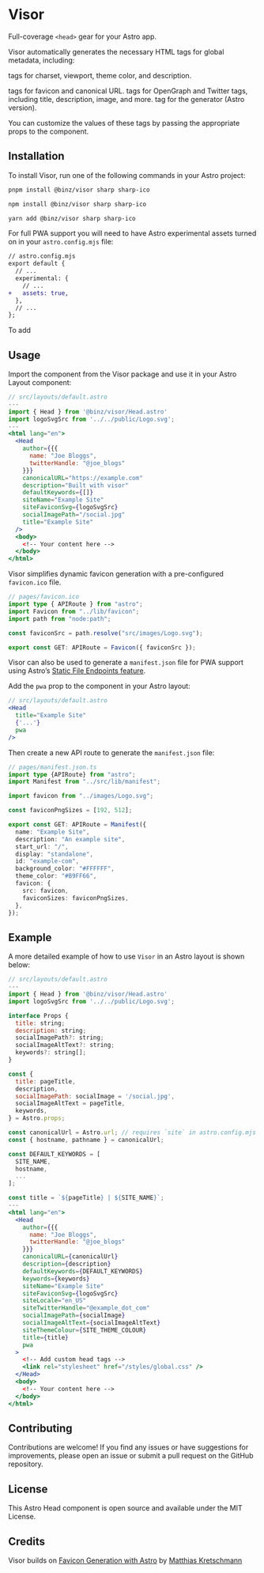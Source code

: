 # Visor

Full-coverage `<head>` gear for your Astro app.

Visor automatically generates the necessary HTML tags for global metadata, including:

<meta> tags for charset, viewport, theme color, and description.
<link> tags for favicon and canonical URL.
<meta> tags for OpenGraph and Twitter tags, including title, description, image, and more.
<meta> tag for the generator (Astro version).

You can customize the values of these tags by passing the appropriate props to the <Head> component.

## Installation

To install Visor, run one of the following commands in your Astro project:

```bash
pnpm install @binz/visor sharp sharp-ico
```

```bash
npm install @binz/visor sharp sharp-ico
```

```bash
yarn add @binz/visor sharp sharp-ico
```

For full PWA support you will need to have Astro experimental assets turned on in your `astro.config.mjs` file:

```diff js
// astro.config.mjs
export default {
  // ...
  experimental: {
    // ...
+   assets: true,
  },
  // ...
};
```

To add 

## Usage

Import the <Head> component from the Visor package and use it in your Astro Layout component:

```jsx
// src/layouts/default.astro
---
import { Head } from '@binz/visor/Head.astro'
import logoSvgSrc from '../../public/Logo.svg';
---
<html lang="en">
  <Head
    author={{{
      name: "Joe Bloggs",
      twitterHandle: "@joe_blogs"
    }}}
    canonicalURL="https://example.com"
    description="Built with visor"
    defaultKeywords={[]}
    siteName="Example Site"
    siteFaviconSvg={logoSvgSrc}
    socialImagePath="/social.jpg"
    title="Example Site"
  />
  <body>
    <!-- Your content here -->
  </body>
</html>
```

Visor simplifies dynamic favicon generation with a pre-configured `favicon.ico` file. 

```ts
// pages/favicon.ico
import type { APIRoute } from "astro";
import Favicon from "../lib/favicon";
import path from "node:path";

const faviconSrc = path.resolve("src/images/Logo.svg");

export const GET: APIRoute = Favicon({ faviconSrc });
```

Visor can also be used to generate a `manifest.json` file for PWA support using Astro’s [Static File Endpoints feature](https://docs.astro.build/en/core-concepts/endpoints/). 

Add the `pwa` prop to the <Head> component in your Astro layout:

```jsx
// src/layouts/default.astro
<Head
  title="Example Site" 
  {'...'} 
  pwa
/>
```

Then create a new API route to generate the `manifest.json` file:

```ts
// pages/manifest.json.ts
import type {APIRoute} from "astro";
import Manifest from "../src/lib/manifest";

import favicon from "../images/Logo.svg";

const faviconPngSizes = [192, 512];

export const GET: APIRoute = Manifest({
  name: "Example Site",
  description: "An example site",
  start_url: "/",
  display: "standalone",
  id: "example-com",
  background_color: "#FFFFFF",
  theme_color: "#B9FF66",
  favicon: {
    src: favicon,
    faviconSizes: faviconPngSizes,
  },
});

```

## Example

A more detailed example of how to use `Visor` in an Astro layout is shown below:

```jsx
// src/layouts/default.astro
---
import { Head } from '@binz/visor/Head.astro'
import logoSvgSrc from '../../public/Logo.svg';

interface Props {
  title: string;
  description: string;
  socialImagePath?: string;
  socialImageAltText?: string;
  keywords?: string[];
}

const {
  title: pageTitle,
  description,
  socialImagePath: socialImage = '/social.jpg',
  socialImageAltText = pageTitle,
  keywords,
} = Astro.props;

const canonicalUrl = Astro.url; // requires `site` in astro.config.mjs
const { hostname, pathname } = canonicalUrl;

const DEFAULT_KEYWORDS = [
  SITE_NAME,
  hostname,
  ...
];

const title = `${pageTitle} | ${SITE_NAME}`;
---
<html lang="en">
  <Head
    author={{{
      name: "Joe Bloggs",
      twitterHandle: "@joe_blogs"
    }}}
    canonicalURL={canonicalUrl}
    description={description}
    defaultKeywords={DEFAULT_KEYWORDS}
    keywords={keywords}
    siteName="Example Site"
    siteFaviconSvg={logoSvgSrc}
    siteLocale="en_US"
    siteTwitterHandle="@example_dot_com"
    socialImagePath={socialImage}
    socialImageAltText={socialImageAltText}
    siteThemeColour={SITE_THEME_COLOUR}
    title={title}
    pwa
  >
    <!-- Add custom head tags -->
    <link rel="stylesheet" href="/styles/global.css" />
  </Head>
  <body>
    <!-- Your content here -->
  </body>
</html>
```

## Contributing
Contributions are welcome! If you find any issues or have suggestions for improvements, please open an issue or submit a pull request on the GitHub repository.

## License
This Astro Head component is open source and available under the MIT License.

## Credits
Visor builds on [Favicon Generation with Astro](https://kremalicious.com/favicon-generation-with-astro/) by [Matthias Kretschmann](https://matthiaskretschmann.com/)